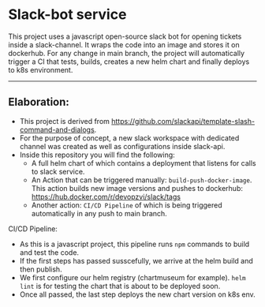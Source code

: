 # **Slack-bot service**

This project uses a javascript open-source slack bot for opening tickets inside a slack-channel.
It wraps the code into an image and stores it on dockerhub.
For any change in main branch, the project will automatically trigger a CI that tests, builds, creates a new helm chart and finally deploys to k8s environment.

---

## Elaboration:

- This project is derived from https://github.com/slackapi/template-slash-command-and-dialogs.
- For the purpose of concept, a new slack workspace with dedicated channel was created as well as configurations inside slack-api.
- Inside this repository you will find the following:
  - A full helm chart of which contains a deployment that listens for calls to slack service.
  - An Action that can be triggered manually: `build-push-docker-image`. This action builds new image versions and pushes to dockerhub: https://hub.docker.com/r/devopzvi/slack/tags
  - Another action: `CI/CD Pipeline` of which is being triggered automatically in any push to main branch.

CI/CD Pipeline:
- As this is a javascript project, this pipeline runs `npm` commands to build and test the code.
- If the first steps has passed susscefully, we arrive at the helm build and then publish.
- We first configure our helm registry (chartmuseum for example). `helm lint` is for testing the chart that is about to be deployed soon. 
- Once all passed, the last step deploys the new chart version on k8s env. 
